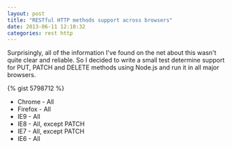 ```yaml
---
layout: post
title: "RESTful HTTP methods support across browsers"
date: 2013-06-11 12:10:32
categories: rest http
---
```


Surprisingly, all of the information I've found on the net about this wasn't quite clear
and reliable. So I decided to write a small test determine support for PUT, PATCH and DELETE
methods using Node.js and run it in all major browsers.
 
{% gist 5798712 %}

* Chrome - All
* Firefox - All
* IE9 - All
* IE8 - All, except PATCH
* IE7 - All, except PATCH
* IE6 - All
